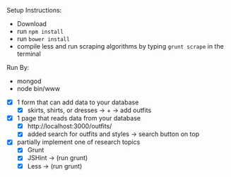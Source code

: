 Setup Instructions:
- Download
- run `npm install`
- run `bower install`
- compile less and run scraping algorithms by typing `grunt scrape` in the terminal

Run By:
- mongod
- node bin/www

- [x] 1 form that can add data to your database
	- [x] skirts, shirts, or dresses -> + -> add outfits
- [x] 1 page that reads data from your database
	- [x] http://localhost:3000/outfits/
	- [x] added search for outfits and styles -> search button on top
- [x] partially implement one of research topics
	- [x] Grunt
	- [x] JSHint -> (run grunt)
	- [x] Less -> (run grunt)